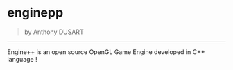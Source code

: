 # enginepp
> by Anthony DUSART
***
Engine++ is an open source OpenGL Game Engine developed in C++ language !

